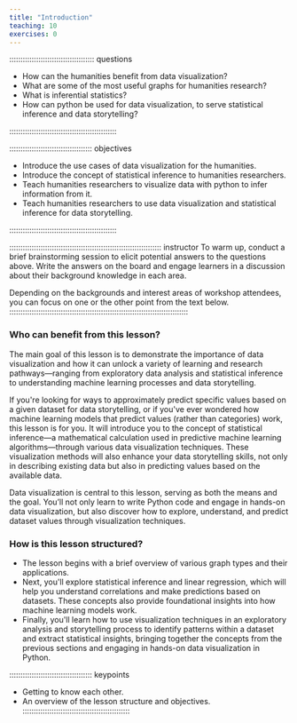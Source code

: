 ```yaml
---
title: "Introduction"
teaching: 10
exercises: 0
---
```


:::::::::::::::::::::::::::::::::::::: questions 

- How can the humanities benefit from data visualization?
- What are some of the most useful graphs for humanities research?
- What is inferential statistics? 
- How can python be used for data visualization, to serve statistical inference and data storytelling?

::::::::::::::::::::::::::::::::::::::::::::::::

::::::::::::::::::::::::::::::::::::: objectives

- Introduce the use cases of data visualization for the humanities.
- Introduce the concept of statistical inference to humanities researchers.
- Teach humanities researchers to visualize data with python to infer information from it.
- Teach humanities researchers to use data visualization and statistical inference for data storytelling.

::::::::::::::::::::::::::::::::::::::::::::::::

:::::::::::::::::::::::::::::::::::::::::::::::::::::::::::::::::::: instructor
To warm up, conduct a brief brainstorming session to elicit potential answers to the 
questions above. Write the answers on the board and engage learners in a discussion about their background knowledge 
in each area.

Depending on the backgrounds and interest areas of workshop attendees, you can focus on one or the other point
from the text below. 
::::::::::::::::::::::::::::::::::::::::::::::::::::::::::::::::::::::::::::::::

### Who can benefit from this lesson?

The main goal of this lesson is to demonstrate the importance of data visualization and how it can unlock a 
variety of learning and research pathways—ranging from exploratory data analysis and statistical inference to 
understanding machine learning processes and data storytelling.

If you're looking for ways to approximately predict specific values based on a given dataset for data storytelling, 
or if you've ever wondered how machine learning models that predict values (rather than categories) work, 
this lesson is for you. It will introduce you to the concept of statistical inference—a mathematical 
calculation used in predictive machine learning algorithms—through various data visualization techniques. 
These visualization methods will also enhance your data storytelling skills, not only in describing existing 
data but also in predicting values based on the available data. 

Data visualization is central to this lesson, serving as both the means and the goal. You’ll not only learn 
to write Python code and engage in hands-on data visualization, but also discover how to explore, understand, 
and predict dataset values through visualization techniques.


### How is this lesson structured?

* The lesson begins with a brief overview of various graph types and their applications.
* Next, you'll explore statistical inference and linear regression, which will help you understand correlations 
and make predictions based on datasets. These concepts also provide foundational insights into how machine 
learning models work. 
* Finally, you'll learn how to use visualization techniques in an exploratory analysis and storytelling process 
to identify patterns within a dataset and extract statistical insights, bringing together the concepts from 
the previous sections and engaging in hands-on data visualization in Python.  


::::::::::::::::::::::::::::::::::::: keypoints 
- Getting to know each other.
- An overview of the lesson structure and objectives.
::::::::::::::::::::::::::::::::::::::::::::::::



